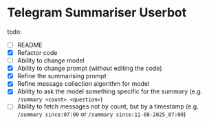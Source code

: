 # Telegram Summariser Userbot

todo:

- [ ] README
- [x] Refactor code
- [ ] Ability to change model
- [x] Ability to change prompt (without editing the code)
- [x] Refine the summarising prompt
- [x] Refine message collection algorithm for model
- [x] Ability to ask the model something specific for the summary (e.g. `/summary <count> <question>`)
- [ ] Ability to fetch messages not by count, but by a timestamp (e.g. `/summary since:07:00` or `/summary since:11-08-2025_07:00`)
